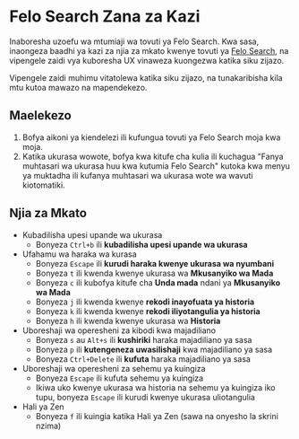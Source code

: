 # Felo Search Zana za Kazi

Inaboresha uzoefu wa mtumiaji wa tovuti ya Felo Search. Kwa sasa, inaongeza baadhi ya kazi za njia za mkato kwenye tovuti ya [Felo Search](https://felo.ai), na vipengele zaidi vya kuboresha UX vinaweza kuongezwa katika siku zijazo.

Vipengele zaidi muhimu vitatolewa katika siku zijazo, na tunakaribisha kila mtu kutoa mawazo na mapendekezo.

## Maelekezo

1. Bofya aikoni ya kiendelezi ili kufungua tovuti ya Felo Search moja kwa moja.
2. Katika ukurasa wowote, bofya kwa kitufe cha kulia ili kuchagua "Fanya muhtasari wa ukurasa huu kwa kutumia Felo Search" kutoka kwa menyu ya muktadha ili kufanya muhtasari wa ukurasa wote wa wavuti kiotomatiki.

## Njia za Mkato

- Kubadilisha upesi upande wa ukurasa
  - Bonyeza `Ctrl+b` ili **kubadilisha upesi upande wa ukurasa**
- Ufahamu wa haraka wa kurasa
  - Bonyeza `Escape` ili **kurudi haraka kwenye ukurasa wa nyumbani**
  - Bonyeza `t` ili kwenda kwenye ukurasa wa **Mkusanyiko wa Mada**
  - Bonyeza `c` ili kubofya kitufe cha **Unda mada** ndani ya **Mkusanyiko wa Mada**
  - Bonyeza `j` ili kwenda kwenye **rekodi inayofuata ya historia**
  - Bonyeza `k` ili kwenda kwenye **rekodi iliyotangulia ya historia**
  - Bonyeza `h` ili kwenda kwenye ukurasa wa **Historia**
- Uboreshaji wa operesheni za kibodi kwa majadiliano
  - Bonyeza `s` au `Alt+s` ili **kushiriki** haraka majadiliano ya sasa
  - Bonyeza `p` ili **kutengeneza uwasilishaji** kwa majadiliano ya sasa
  - Bonyeza `Ctrl+Delete` ili **kufuta** haraka majadiliano ya sasa
- Uboreshaji wa operesheni za sehemu ya kuingiza
  - Bonyeza `Escape` ili kufuta sehemu ya kuingiza
  - Ikiwa uko kwenye ukurasa wa historia na sehemu ya kuingiza iko tupu, bonyeza `Escape` ili kurudi kwenye ukurasa uliotangulia
- Hali ya Zen
  - Bonyeza `f` ili kuingia katika Hali ya Zen (sawa na onyesho la skrini nzima)
